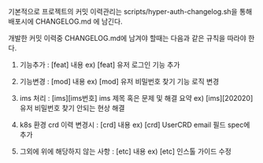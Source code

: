 기본적으로 프로젝트의 커밋 이력관리는 scripts/hyper-auth-changelog.sh을 통해 배포시에 CHANGELOG.md 에 남긴다.

개발한 커밋 이력중 CHANGELOG.md에 남겨야 할때는 다음과 같은 규칙을 따라야 한다.

1. 기능추가 : [feat] 내용
ex) [feat] 유저 로그인 기능 추가

2. 기능변경 : [mod] 내용
ex) [mod] 유저 비밀번호 찾기 기능 로직 변경

3. ims 처리 : [ims][ims번호] ims 제목 혹은 문제 및 해결 요약
ex) [ims][202020] 유저 비밀번호 찾기 안되는 현상 해결

4. k8s 환경 crd 이력 변경시 : [crd] 내용
ex) [crd] UserCRD email 필드 spec에 추가 

4. 그외에 위에 해당하지 않는 사항 : [etc] 내용
ex) [etc] 인스톨 가이드 수정